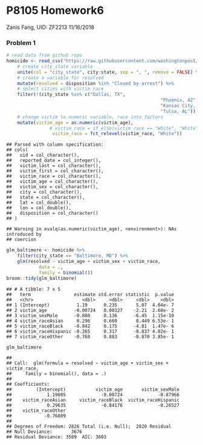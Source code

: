 P8105 Homework6
================
Zanis Fang, UID: ZF2213
11/16/2018

### Problem 1

``` r
# read data from github repo
homicide <- read_csv("https://raw.githubusercontent.com/washingtonpost/data-homicides/master/homicide-data.csv") %>% 
    # create city_state variable
    unite(col = "city_state", city:state, sep = ", ", remove = FALSE) %>% 
    # create a variable for resolved
    mutate(resolved = disposition %in% "Closed by arrest") %>%
    # select cities with victim race
    filter(!(city_state %in% c("Dallas, TX",
                                                         "Phoenix, AZ",
                                                         "Kansas City, MO",
                                                         "Tulsa, AL"))) %>%
    # change victim to numeric variable, race into factors
    mutate(victim_age = as.numeric(victim_age),
                # victim_race = if_else(victim_race == "White", "White", "Non-White"),
                 victim_race = fct_relevel(victim_race, "White")) 
```

    ## Parsed with column specification:
    ## cols(
    ##   uid = col_character(),
    ##   reported_date = col_integer(),
    ##   victim_last = col_character(),
    ##   victim_first = col_character(),
    ##   victim_race = col_character(),
    ##   victim_age = col_character(),
    ##   victim_sex = col_character(),
    ##   city = col_character(),
    ##   state = col_character(),
    ##   lat = col_double(),
    ##   lon = col_double(),
    ##   disposition = col_character()
    ## )

    ## Warning in evalq(as.numeric(victim_age), <environment>): NAs introduced by
    ## coercion

``` r
glm_baltimore <- homicide %>% 
    filter(city_state == "Baltimore, MD") %>%
    glm(resolved ~ victim_age + victim_sex + victim_race,
            data = .,
            family = binomial())
broom::tidy(glm_baltimore)
```

    ## # A tibble: 7 x 5
    ##   term                estimate std.error statistic  p.value
    ##   <chr>                  <dbl>     <dbl>     <dbl>    <dbl>
    ## 1 (Intercept)          1.19      0.235       5.07  4.04e- 7
    ## 2 victim_age          -0.00724   0.00327    -2.21  2.68e- 2
    ## 3 victim_sexMale      -0.880     0.136      -6.45  1.15e-10
    ## 4 victim_raceAsian     0.296     0.660       0.449 6.53e- 1
    ## 5 victim_raceBlack    -0.842     0.175      -4.81  1.47e- 6
    ## 6 victim_raceHispanic -0.265     0.317      -0.837 4.02e- 1
    ## 7 victim_raceOther    -0.768     0.883      -0.870 3.85e- 1

``` r
glm_baltimore
```

    ## 
    ## Call:  glm(formula = resolved ~ victim_age + victim_sex + victim_race, 
    ##     family = binomial(), data = .)
    ## 
    ## Coefficients:
    ##         (Intercept)           victim_age       victim_sexMale  
    ##             1.19005             -0.00724             -0.87966  
    ##    victim_raceAsian     victim_raceBlack  victim_raceHispanic  
    ##             0.29635             -0.84176             -0.26527  
    ##    victim_raceOther  
    ##            -0.76809  
    ## 
    ## Degrees of Freedom: 2826 Total (i.e. Null);  2820 Residual
    ## Null Deviance:       3676 
    ## Residual Deviance: 3589  AIC: 3603
